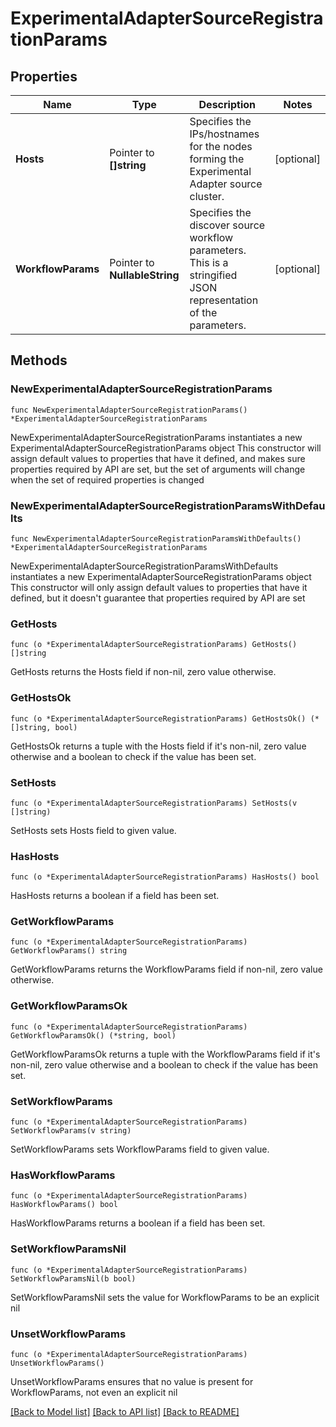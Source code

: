 # ExperimentalAdapterSourceRegistrationParams

## Properties

Name | Type | Description | Notes
------------ | ------------- | ------------- | -------------
**Hosts** | Pointer to **[]string** | Specifies the IPs/hostnames for the nodes forming the Experimental Adapter source cluster. | [optional] 
**WorkflowParams** | Pointer to **NullableString** | Specifies the discover source workflow parameters. This is a stringified JSON representation of the parameters. | [optional] 

## Methods

### NewExperimentalAdapterSourceRegistrationParams

`func NewExperimentalAdapterSourceRegistrationParams() *ExperimentalAdapterSourceRegistrationParams`

NewExperimentalAdapterSourceRegistrationParams instantiates a new ExperimentalAdapterSourceRegistrationParams object
This constructor will assign default values to properties that have it defined,
and makes sure properties required by API are set, but the set of arguments
will change when the set of required properties is changed

### NewExperimentalAdapterSourceRegistrationParamsWithDefaults

`func NewExperimentalAdapterSourceRegistrationParamsWithDefaults() *ExperimentalAdapterSourceRegistrationParams`

NewExperimentalAdapterSourceRegistrationParamsWithDefaults instantiates a new ExperimentalAdapterSourceRegistrationParams object
This constructor will only assign default values to properties that have it defined,
but it doesn't guarantee that properties required by API are set

### GetHosts

`func (o *ExperimentalAdapterSourceRegistrationParams) GetHosts() []string`

GetHosts returns the Hosts field if non-nil, zero value otherwise.

### GetHostsOk

`func (o *ExperimentalAdapterSourceRegistrationParams) GetHostsOk() (*[]string, bool)`

GetHostsOk returns a tuple with the Hosts field if it's non-nil, zero value otherwise
and a boolean to check if the value has been set.

### SetHosts

`func (o *ExperimentalAdapterSourceRegistrationParams) SetHosts(v []string)`

SetHosts sets Hosts field to given value.

### HasHosts

`func (o *ExperimentalAdapterSourceRegistrationParams) HasHosts() bool`

HasHosts returns a boolean if a field has been set.

### GetWorkflowParams

`func (o *ExperimentalAdapterSourceRegistrationParams) GetWorkflowParams() string`

GetWorkflowParams returns the WorkflowParams field if non-nil, zero value otherwise.

### GetWorkflowParamsOk

`func (o *ExperimentalAdapterSourceRegistrationParams) GetWorkflowParamsOk() (*string, bool)`

GetWorkflowParamsOk returns a tuple with the WorkflowParams field if it's non-nil, zero value otherwise
and a boolean to check if the value has been set.

### SetWorkflowParams

`func (o *ExperimentalAdapterSourceRegistrationParams) SetWorkflowParams(v string)`

SetWorkflowParams sets WorkflowParams field to given value.

### HasWorkflowParams

`func (o *ExperimentalAdapterSourceRegistrationParams) HasWorkflowParams() bool`

HasWorkflowParams returns a boolean if a field has been set.

### SetWorkflowParamsNil

`func (o *ExperimentalAdapterSourceRegistrationParams) SetWorkflowParamsNil(b bool)`

 SetWorkflowParamsNil sets the value for WorkflowParams to be an explicit nil

### UnsetWorkflowParams
`func (o *ExperimentalAdapterSourceRegistrationParams) UnsetWorkflowParams()`

UnsetWorkflowParams ensures that no value is present for WorkflowParams, not even an explicit nil

[[Back to Model list]](../README.md#documentation-for-models) [[Back to API list]](../README.md#documentation-for-api-endpoints) [[Back to README]](../README.md)


